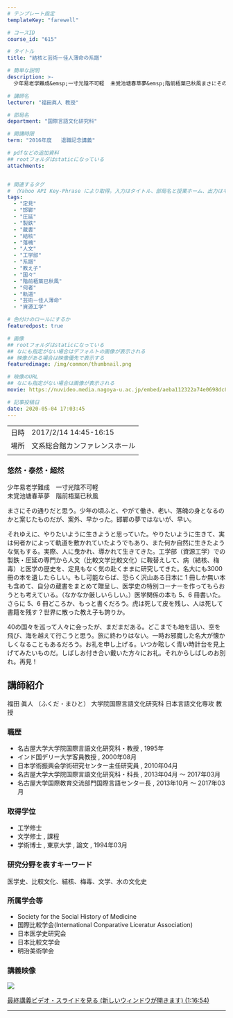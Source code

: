 ```yaml
---
# テンプレート指定
templateKey: "farewell"

# コースID
course_id: "615"

# タイトル
title: "結核と芸術ー佳人薄命の系譜"

# 簡単な説明
description: >-
  少年易老学難成&emsp;一寸光陰不可軽  未覚池塘春草夢&emsp;階前梧葉已秋風まさにその通りだと思う。少年の頃ふと、やがて働き、老い、落魄の身となるのかと案じたものだが、案外、早かった。邯鄲の夢ではないが、早い。それゆえに、やりたいように生きようと思っていた。やりたいように生きて、実は何者かによって軌道を敷かれていたようでもあり、また何か自然に生きたような気もする。実際、人に曳 ....

# 講師名
lecturer: "福田眞人 教授"

# 部局名
department: "国際言語文化研究科"

# 開講時限
term: "2016年度	退職記念講義"

# pdfなどの追加資料
## rootフォルダはstaticになっている
attachments:


# 関連するタグ
# （Yahoo API Key-Phrase により取得。入力はタイトル、部局名と授業ホーム、出力はキーフレーズ（tags））
tags:
  - "定見"
  - "邯鄲"
  - "圧延"
  - "製鉄"
  - "蔵書"
  - "結核"
  - "落魄"
  - "人文"
  - "工学部"
  - "系譜"
  - "教え子"
  - "国々"
  - "階前梧葉已秋風"
  - "何者"
  - "軌道"
  - "芸術ー佳人薄命"
  - "資源工学"

# 色付けのロールにするか
featuredpost: true

# 画像
## rootフォルダはstaticになっている
## なにも指定がない場合はデフォルトの画像が表示される
## 映像がある場合は映像優先で表示する
featuredimage: /img/common/thumbnail.png

# 映像のURL
## なにも指定がない場合は画像が表示される
movie: https://nuvideo.media.nagoya-u.ac.jp/embed/aeba112322a74e0698dc86c556cba371e79878bb

# 記事投稿日
date: 2020-05-04 17:03:45
---
```


|   |   |
|---|---|
| 日時 | 2017/2/14  14:45-16:15 |
| 場所 | 文系総合館カンファレンスホール |
|   |   |


### 悠然・泰然・超然

少年易老学難成&emsp;一寸光陰不可軽  
未覚池塘春草夢&emsp;階前梧葉已秋風

まさにその通りだと思う。少年の頃ふと、やがて働き、老い、落魄の身となるのかと案じたものだが、案外、早かった。邯鄲の夢ではないが、早い。

それゆえに、やりたいように生きようと思っていた。やりたいように生きて、実は何者かによって軌道を敷かれていたようでもあり、また何か自然に生きたような気もする。実際、人に曳かれ、導かれて生きてきた。工学部（資源工学）での製鉄・圧延の専門から人文（比較文学比較文化）に鞍替えして、病（結核、梅毒）と医学の歴史を、定見もなく気の赴くままに研究してきた。名大にも3000冊の本を遺したらしい。もし可能ならば、恐らく沢山ある日本に 1 冊しか無い本も含めて、自分の蔵書をまとめて贈呈し、医学史の特別コーナーを作ってもらおうとも考えている。（なかなか厳しいらしい。）医学関係の本も 5、6 冊書いた。さらに 5、6 冊どころか、もっと書くだろう。虎は死して皮を残し、人は死して書籍を残す？世界に散った教え子も誇りか。

40の国々を巡って人々に会ったが、まだまだある。どこまでも地を這い、空を飛び、海を越えて行こうと思う。旅に終わりはない。一時お邪魔した名大が懐かしくなることもあるだろう。お礼を申し上げる。いつか眩しく青い時計台を見上げてみたいものだ。しばしお付き合い戴いた方々にお礼。それからしばしのお別れ。再見！



## 講師紹介

福田 眞人 （ふくだ・まひと） 大学院国際言語文化研究科 日本言語文化専攻 教授 

### 職歴

  * 名古屋大学大学院国際言語文化研究科・教授 , 1995年
  * インド国デリー大学客員教授 , 2000年08月
  * 日本学術振興会学術研究センター主任研究員 , 2010年04月
  * 名古屋大学大学院国際言語文化研究科・科長 , 2013年04月 ～ 2017年03月
  * 名古屋大学国際教育交流部門国際言語センター長 , 2013年10月 ～ 2017年03月

### 取得学位

  * 工学修士 
  * 文学修士 , 課程 
  * 学術博士 , 東京大学 , 論文 , 1994年03月

### 研究分野を表すキーワード

医学史、比較文化、結核、梅毒、文学、水の文化史

### 所属学会等

  * Society for the Social History of Medicine 
  * 国際比較学会(International Conparative Liceratur Association) 
  * 日本医学史研究会
  * 日本比較文学会
  * 明治美術学会


### 講義映像


![&nbsp;](https://ocw.nagoya-u.jp/files/615/3544.jpg) 

[最終講義ビデオ・スライドを見る (新しいウィンドウが開きます) (1:16:54)](https://nuvideo.media.nagoya-u.ac.jp/embed/aeba112322a74e0698dc86c556cba371e79878bb)


-----